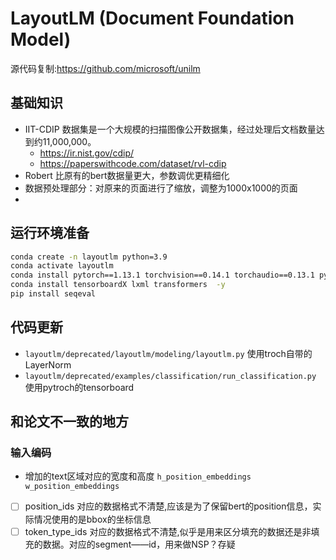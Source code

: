 # LayoutLM (Document Foundation Model)
源代码复制:https://github.com/microsoft/unilm
## 基础知识
- IIT-CDIP 数据集是一个大规模的扫描图像公开数据集，经过处理后文档数量达到约11,000,000。
  - https://ir.nist.gov/cdip/ 
  - https://paperswithcode.com/dataset/rvl-cdip
- Robert 比原有的bert数据量更大，参数调优更精细化
- 数据预处理部分：对原来的页面进行了缩放，调整为1000x1000的页面
- 

## 运行环境准备

~~~bash
conda create -n layoutlm python=3.9
conda activate layoutlm
conda install pytorch==1.13.1 torchvision==0.14.1 torchaudio==0.13.1 pytorch-cuda=11.6 -c pytorch -c nvidia
conda install tensorboardX lxml transformers  -y
pip install seqeval
~~~
## 代码更新
- `layoutlm/deprecated/layoutlm/modeling/layoutlm.py` 使用troch自带的LayerNorm
- `layoutlm/deprecated/examples/classification/run_classification.py` 使用pytroch的tensorboard
## 和论文不一致的地方

### 输入编码

- 增加的text区域对应的宽度和高度 `h_position_embeddings w_position_embeddings`

- [ ] position_ids  对应的数据格式不清楚,应该是为了保留bert的position信息，实际情况使用的是bbox的坐标信息
- [ ] token_type_ids 对应的数据格式不清楚,似乎是用来区分填充的数据还是非填充的数据。对应的segment——id，用来做NSP？存疑